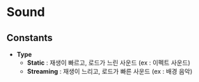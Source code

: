 Sound
====

Constants
----
* __Type__
  * __Static__ : 재생이 빠르고, 로드가 느린 사운드 (ex : 이펙트 사운드)
  * __Streaming__ : 재생이 느리고, 로드가 빠른 사운드 (ex : 배경 음악)
